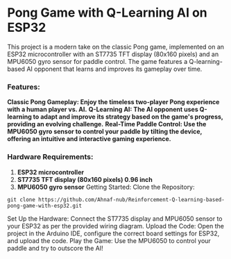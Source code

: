 # Pong Game with Q-Learning AI on ESP32
This project is a modern take on the classic Pong game, implemented on an ESP32 microcontroller with an ST7735 TFT display (80x160 pixels) and an MPU6050 gyro sensor for paddle control. The game features a Q-learning-based AI opponent that learns and improves its gameplay over time.

### Features:
**Classic Pong Gameplay: Enjoy the timeless two-player Pong experience with a human player vs. AI.**
**Q-Learning AI: The AI opponent uses Q-learning to adapt and improve its strategy based on the game's progress, providing an evolving challenge.**
**Real-Time Paddle Control: Use the MPU6050 gyro sensor to control your paddle by tilting the device, offering an intuitive and interactive gaming experience.**

### Hardware Requirements:
1. **ESP32 microcontroller**
2. **ST7735 TFT display (80x160 pixels) 0.96 inch**
3. **MPU6050 gyro sensor**
Getting Started:
Clone the Repository:
```
git clone https://github.com/Ahnaf-nub/Reinforcement-Q-learning-based-pong-game-with-esp32.git
```
Set Up the Hardware: Connect the ST7735 display and MPU6050 sensor to your ESP32 as per the provided wiring diagram.
Upload the Code: Open the project in the Arduino IDE, configure the correct board settings for ESP32, and upload the code.
Play the Game: Use the MPU6050 to control your paddle and try to outscore the AI!
